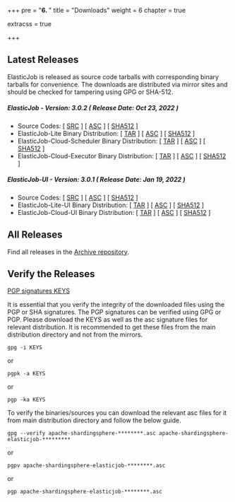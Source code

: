 +++
pre = "<b>6. </b>"
title = "Downloads"
weight = 6
chapter = true

extracss = true

+++

## Latest Releases

ElasticJob is released as source code tarballs with corresponding binary tarballs for convenience. 
The downloads are distributed via mirror sites and should be checked for tampering using GPG or SHA-512.

##### ElasticJob - Version: 3.0.2 ( Release Date: Oct 23, 2022 )

- Source Codes: [ [SRC](https://www.apache.org/dyn/closer.lua/shardingsphere/elasticjob-3.0.2/apache-shardingsphere-elasticjob-3.0.2-src.zip) ] [ [ASC](https://downloads.apache.org/shardingsphere/elasticjob-3.0.2/apache-shardingsphere-elasticjob-3.0.2-src.zip.asc) ] [ [SHA512](https://downloads.apache.org/shardingsphere/elasticjob-3.0.2/apache-shardingsphere-elasticjob-3.0.2-src.zip.sha512) ]
- ElasticJob-Lite Binary Distribution: [ [TAR](https://www.apache.org/dyn/closer.lua/shardingsphere/elasticjob-3.0.2/apache-shardingsphere-elasticjob-3.0.2-lite-bin.tar.gz) ] [ [ASC](https://downloads.apache.org/shardingsphere/elasticjob-3.0.2/apache-shardingsphere-elasticjob-3.0.2-lite-bin.tar.gz.asc) ] [ [SHA512](https://downloads.apache.org/shardingsphere/elasticjob-3.0.2/apache-shardingsphere-elasticjob-3.0.2-lite-bin.tar.gz.sha512) ]
- ElasticJob-Cloud-Scheduler Binary Distribution: [ [TAR](https://www.apache.org/dyn/closer.lua/shardingsphere/elasticjob-3.0.2/apache-shardingsphere-elasticjob-3.0.2-cloud-scheduler-bin.tar.gz) ] [ [ASC](https://downloads.apache.org/shardingsphere/elasticjob-3.0.2/apache-shardingsphere-elasticjob-3.0.2-cloud-scheduler-bin.tar.gz.asc) ] [ [SHA512](https://downloads.apache.org/shardingsphere/elasticjob-3.0.2/apache-shardingsphere-elasticjob-3.0.2-cloud-scheduler-bin.tar.gz.sha512) ]
- ElasticJob-Cloud-Executor Binary Distribution: [ [TAR](https://www.apache.org/dyn/closer.lua/shardingsphere/elasticjob-3.0.2/apache-shardingsphere-elasticjob-3.0.2-cloud-executor-bin.tar.gz) ] [ [ASC](https://downloads.apache.org/shardingsphere/elasticjob-3.0.2/apache-shardingsphere-elasticjob-3.0.2-cloud-executor-bin.tar.gz.asc) ] [ [SHA512](https://downloads.apache.org/shardingsphere/elasticjob-3.0.2/apache-shardingsphere-elasticjob-3.0.2-cloud-executor-bin.tar.gz.sha512) ]

##### ElasticJob-UI - Version: 3.0.1 ( Release Date: Jan 19, 2022 )

- Source Codes: [ [SRC](https://www.apache.org/dyn/closer.lua/shardingsphere/elasticjob-ui-3.0.1/apache-shardingsphere-elasticjob-3.0.1-ui-src.zip) ] [ [ASC](https://downloads.apache.org/shardingsphere/elasticjob-ui-3.0.1/apache-shardingsphere-elasticjob-3.0.1-ui-src.zip.asc) ] [ [SHA512](https://downloads.apache.org/shardingsphere/elasticjob-ui-3.0.1/apache-shardingsphere-elasticjob-3.0.1-ui-src.zip.sha512) ]
- ElasticJob-Lite-UI Binary Distribution: [ [TAR](https://www.apache.org/dyn/closer.lua/shardingsphere/elasticjob-ui-3.0.1/apache-shardingsphere-elasticjob-3.0.1-lite-ui-bin.tar.gz) ] [ [ASC](https://downloads.apache.org/shardingsphere/elasticjob-ui-3.0.1/apache-shardingsphere-elasticjob-3.0.1-lite-ui-bin.tar.gz.asc) ] [ [SHA512](https://downloads.apache.org/shardingsphere/elasticjob-ui-3.0.1/apache-shardingsphere-elasticjob-3.0.1-lite-ui-bin.tar.gz.sha512) ]
- ElasticJob-Cloud-UI Binary Distribution: [ [TAR](https://www.apache.org/dyn/closer.lua/shardingsphere/elasticjob-ui-3.0.1/apache-shardingsphere-elasticjob-3.0.1-cloud-ui-bin.tar.gz) ] [ [ASC](https://downloads.apache.org/shardingsphere/elasticjob-ui-3.0.1/apache-shardingsphere-elasticjob-3.0.1-cloud-ui-bin.tar.gz.asc) ] [ [SHA512](https://downloads.apache.org/shardingsphere/elasticjob-ui-3.0.1/apache-shardingsphere-elasticjob-3.0.1-cloud-ui-bin.tar.gz.sha512) ]

## All Releases

Find all releases in the [Archive repository](https://archive.apache.org/dist/shardingsphere/).

## Verify the Releases

[PGP signatures KEYS](https://downloads.apache.org/shardingsphere/KEYS)

It is essential that you verify the integrity of the downloaded files using the PGP or SHA signatures. 
The PGP signatures can be verified using GPG or PGP. Please download the KEYS as well as the asc signature files for relevant distribution. 
It is recommended to get these files from the main distribution directory and not from the mirrors.

```shell
gpg -i KEYS
```

or

```shell
pgpk -a KEYS
```

or

```shell
pgp -ka KEYS
```

To verify the binaries/sources you can download the relevant asc files for it from main distribution directory and follow the below guide.

```shell
gpg --verify apache-shardingsphere-********.asc apache-shardingsphere-elasticjob-*********
```

or

```shell
pgpv apache-shardingsphere-elasticjob-********.asc
```

or

```shell
pgp apache-shardingsphere-elasticjob-********.asc
```

